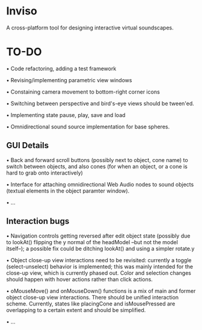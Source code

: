 # Inviso

A cross-platform tool for designing interactive virtual soundscapes. 

# TO-DO
• Code refactoring, adding a test framework

• Revising/implementing parametric view windows

• Constaining camera movement to bottom-right corner icons

• Switching between perspective and bird's-eye views should be tween'ed.

• Implementing state pause, play, save and load

• Omnidirectional sound source implementation for base spheres.


## GUI Details

• Back and forward scroll buttons (possibly next to object, cone name) to switch between objects, and also cones (for when an object, or a cone is hard to grab onto interactively)

• Interface for attaching omnidirectional Web Audio nodes to sound objects (textual elements in the object paramter window).

• ...

## Interaction bugs

• Navigation controls getting reversed after edit object state (possibly due to lookAt() flipping the y normal of the headModel –but not the model itself–); a possible fix could be ditching lookAt() and using a simpler rotate.y

• Object close-up view interactions need to be revisited: currently a toggle (select-unselect) behavior is implemented; this was mainly intended for the close-up view, which is currently phased out. Color and selection changes should happen with hover actions rather than click actions. 

• oMouseMove() and onMouseDown() functions is a mix of main and former object close-up view interactions. There should be unified interaction scheme. Currently, states like placingCone and isMousePressed are overlapping to a certain extent and should be simplified.

• ...
